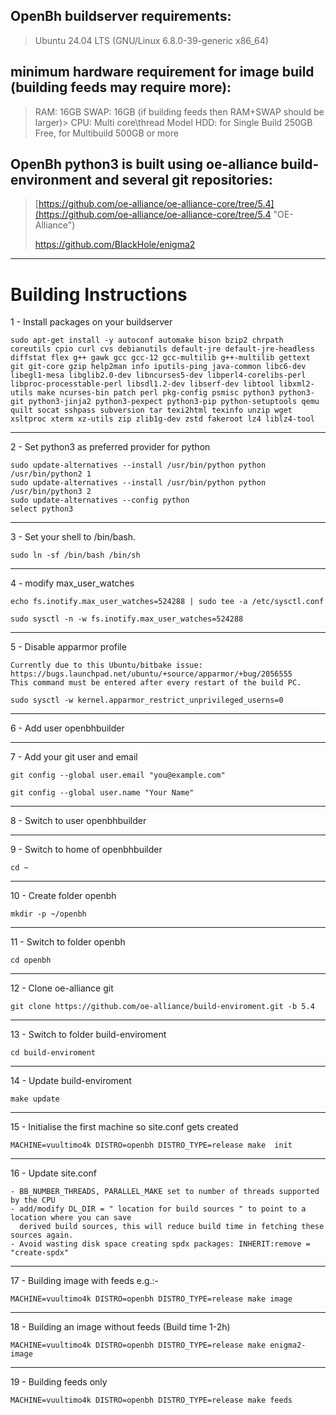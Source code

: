 ## OpenBh buildserver requirements: ##

>Ubuntu 24.04 LTS (GNU/Linux 6.8.0-39-generic x86_64)

## minimum hardware requirement for image build (building feeds may require more):

> RAM:  16GB
> SWAP: 16GB (if building feeds then RAM+SWAP should be larger)>
> CPU:  Multi core\thread Model
> HDD:  for Single Build 250GB Free, for Multibuild 500GB or more

## OpenBh python3 is built using oe-alliance build-environment and several git repositories: ##

> [https://github.com/oe-alliance/oe-alliance-core/tree/5.4](https://github.com/oe-alliance/oe-alliance-core/tree/5.4 "OE-Alliance")
>
> https://github.com/BlackHole/enigma2

----------

# Building Instructions #

1 - Install packages on your buildserver

    sudo apt-get install -y autoconf automake bison bzip2 chrpath coreutils cpio curl cvs debianutils default-jre default-jre-headless diffstat flex g++ gawk gcc gcc-12 gcc-multilib g++-multilib gettext git git-core gzip help2man info iputils-ping java-common libc6-dev libegl1-mesa libglib2.0-dev libncurses5-dev libperl4-corelibs-perl libproc-processtable-perl libsdl1.2-dev libserf-dev libtool libxml2-utils make ncurses-bin patch perl pkg-config psmisc python3 python3-git python3-jinja2 python3-pexpect python3-pip python-setuptools qemu quilt socat sshpass subversion tar texi2html texinfo unzip wget xsltproc xterm xz-utils zip zlib1g-dev zstd fakeroot lz4 liblz4-tool

----------
2 - Set python3 as preferred provider for python

	sudo update-alternatives --install /usr/bin/python python /usr/bin/python2 1
	sudo update-alternatives --install /usr/bin/python python /usr/bin/python3 2
	sudo update-alternatives --config python
	select python3

----------
3 - Set your shell to /bin/bash.

    sudo ln -sf /bin/bash /bin/sh

----------
4 - modify max_user_watches

	echo fs.inotify.max_user_watches=524288 | sudo tee -a /etc/sysctl.conf

	sudo sysctl -n -w fs.inotify.max_user_watches=524288

----------
5 - Disable apparmor profile

    Currently due to this Ubuntu/bitbake issue: https://bugs.launchpad.net/ubuntu/+source/apparmor/+bug/2056555
    This command must be entered after every restart of the build PC.

    sudo sysctl -w kernel.apparmor_restrict_unprivileged_userns=0

----------
6 - Add user openbhbuilder

----------
7 - Add your git user and email

    git config --global user.email "you@example.com"

    git config --global user.name "Your Name"

----------
8 - Switch to user openbhbuilder

----------
9 - Switch to home of openbhbuilder

	cd ~

----------
10 - Create folder openbh

	mkdir -p ~/openbh

----------
11 - Switch to folder openbh

	cd openbh

----------
12 - Clone oe-alliance git

    git clone https://github.com/oe-alliance/build-enviroment.git -b 5.4

----------
13 - Switch to folder build-enviroment

	cd build-enviroment

----------
14 - Update build-enviroment

	make update

----------
15 - Initialise the first machine so site.conf gets created

    MACHINE=vuultimo4k DISTRO=openbh DISTRO_TYPE=release make  init

----------
16 - Update site.conf

    - BB_NUMBER_THREADS, PARALLEL_MAKE set to number of threads supported by the CPU
    - add/modify DL_DIR = " location for build sources " to point to a location where you can save
      derived build sources, this will reduce build time in fetching these sources again.
    - Avoid wasting disk space creating spdx packages: INHERIT:remove = "create-spdx"

----------
17 - Building image with feeds  e.g.:-

	MACHINE=vuultimo4k DISTRO=openbh DISTRO_TYPE=release make image

----------
18 - Building an image without feeds (Build time 1-2h)

	MACHINE=vuultimo4k DISTRO=openbh DISTRO_TYPE=release make enigma2-image

----------
19 - Building feeds only

	MACHINE=vuultimo4k DISTRO=openbh DISTRO_TYPE=release make feeds

